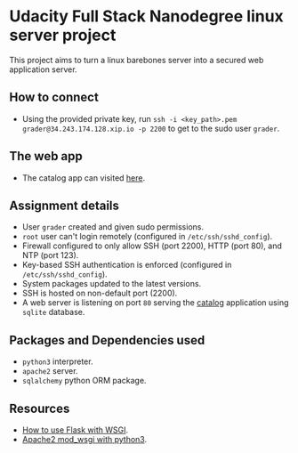 # Udacity Full Stack Nanodegree linux server project
This project aims to turn a linux barebones server into a secured web application server.

## How to connect
* Using the provided private key, run `ssh -i <key_path>.pem grader@34.243.174.128.xip.io -p 2200` to get to the sudo user `grader`.

## The web app
* The catalog app can visited [here](http://34.243.174.128.xip.io/).

## Assignment details
* User `grader` created and given sudo permissions.
* `root` user can't login remotely (configured in `/etc/ssh/sshd_config`).
* Firewall configured to only allow SSH (port 2200), HTTP (port 80), and NTP (port 123).
* Key-based SSH authentication is enforced (configured in `/etc/ssh/sshd_config`).
* System packages updated to the latest versions.
* SSH is hosted on non-default port (2200).
* A web server is listening on port `80` serving the [catalog](https://github.com/M-Dahab/fsnd_catalog) application using `sqlite` database.

## Packages and Dependencies used
* `python3` interpreter.
* `apache2` server.
* `sqlalchemy` python ORM package.

## Resources
* [How to use Flask with WSGI](http://flask.pocoo.org/docs/1.0/deploying/mod_wsgi/).
* [Apache2 mod_wsgi with python3](http://terokarvinen.com/2017/write-python-3-web-apps-with-apache2-mod_wsgi-install-ubuntu-16-04-xenial-every-tiny-part-tested-separately).
